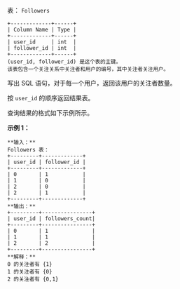 表： `Followers`

    
    
    +-------------+------+
    | Column Name | Type |
    +-------------+------+
    | user_id     | int  |
    | follower_id | int  |
    +-------------+------+
    (user_id, follower_id) 是这个表的主键。
    该表包含一个关注关系中关注者和用户的编号，其中关注者关注用户。



写出 SQL 语句，对于每一个用户，返回该用户的关注者数量。

按 `user_id` 的顺序返回结果表。

查询结果的格式如下示例所示。



**示例 1：**

    
    
    **输入：**
    Followers 表：
    +---------+-------------+
    | user_id | follower_id |
    +---------+-------------+
    | 0       | 1           |
    | 1       | 0           |
    | 2       | 0           |
    | 2       | 1           |
    +---------+-------------+
    **输出：**
    +---------+----------------+
    | user_id | followers_count|
    +---------+----------------+
    | 0       | 1              |
    | 1       | 1              |
    | 2       | 2              |
    +---------+----------------+
    **解释：**
    0 的关注者有 {1}
    1 的关注者有 {0}
    2 的关注者有 {0,1}


